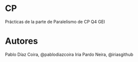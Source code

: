# CP
Prácticas de la parte de Paralelismo de CP Q4 GEI
# Autores
Pablo Díaz Coira, @pablodiazcoira
Iria Pardo Neira, @iriasgithub
